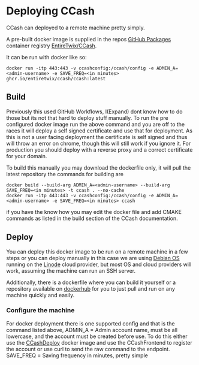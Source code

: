 # Deploying CCash

CCash can deployed to a remote machine pretty simply.

A pre-built docker image is supplied in the repos [GitHub Packages](https://github.com/features/packages) container registry [EntireTwix/CCash](https://github.com/EntireTwix/CCash/packages/851105).

It can be run with docker like so:

```
docker run -itp 443:443 -v ccashconfig:/ccash/config -e ADMIN_A=<admin-username> -e SAVE_FREQ=<in minutes> ghcr.io/entiretwix/ccash/ccash:latest
```

## Build
Previously this used GitHub Workflows, I(Expand) dont know how to do those but its not that hard to deploy stuff manually. To run the pre configured docker image run the above command and you are off to the races it will deploy a self signed certificate and use that for deployment. As this is not a user facing deployment the certificate is self signed and thus will throw an error on chrome, though this will still work if you ignore it. For production you should deploy with a reverse proxy and a correct certificate for your domain.

To build this manually you may download the dockerfile only, it will pull the latest repository the commands for building are
```
docker build --build-arg ADMIN_A=<admin-username> --build-arg SAVE_FREQ=<in minutes> -t ccash . --no-cache
docker run -itp 443:443 -v ccashconfig:/ccash/config -e ADMIN_A=<admin-username> -e SAVE_FREQ=<in minutes> ccash
```
if you have the know how you may edit the docker file and add CMAKE commands as listed in the build section of the CCash documentation.

## Deploy

You can deploy this docker image to be run on a remote machine in a few steps or you can deploy manually in this case we are using [Debian OS](https://www.debian.org/) running on the [Linode](https://www.linode.com/) cloud provider, but most OS and cloud providers will work, assuming the machine can run an SSH server.

Additionally, there is a dockerfile where you can build it yourself or a repository available on [dockerhub](https://hub.docker.com/r/expandsys/ccash) for you to just pull and run on any machine quickly and easily.

### Configure the machine
For docker deployment there is one supported config and that is the command listed above, 
 ADMIN_A = Admin account name, must be all lowercase, and the account must be created before use. To do this either use the [CCashDeploy](https://hub.docker.com/r/expandsys/ccashdeploy) docker image and use the CCashFrontend to register the account or use curl to send the raw command to the endpoint.
 SAVE_FREQ = Saving frequency in minutes, pretty simple

